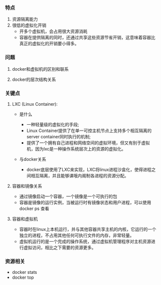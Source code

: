 

### 特点
1. 资源隔离能力
2. 很低的虚拟化开销
    - 开多个虚拟机，会占用很大资源消耗
    - 容器在提供隔离的同时，还通过共享这些资源节省开销，这意味着容器比真正的虚拟化的开销要小得多。



### 问题
1. docker和虚拟机的区别和联系

2. docker的层次结构关系


### 关键点
1. LXC (Linux Container): 
    - 是什么
        - 一种轻量级的虚拟化的手段;
        - Linux Container提供了在单一可控主机节点上支持多个相互隔离的server container同时执行的机制;
        - 提供了一个拥有自己进程和网络空间的虚拟环境，但又有别于虚拟机，因为lxc是一种操作系统层次上的资源的虚拟化。
        
    - 与docker关系
        - docker底层使用了LXC来实现，LXC将linux进程沙盒化，使得进程之间相互隔离，并且能够课哦内阁制各进程的资源分配。
        
2. 容器和镜像关系
    - 通过镜像启动一个容器，一个镜像是一个可执行的包
    - 容器是镜像的运行实例，当被运行时有镜像状态和用户进程，可以使用docker ps 查看
    
3. 容器和虚拟机
    - 容器时在linux上本机运行，并与其他容器共享主机的内核，它运行的一个独立的进程，不占用其他任何可执行文件的内存，非常轻量。
    - 虚拟机运行的是一个完成的操作系统，通过虚拟机管理程序对主机资源进行虚拟访问，相比之下需要的资源更多。
    
    
### 资源相关
- docker stats
- docker top


